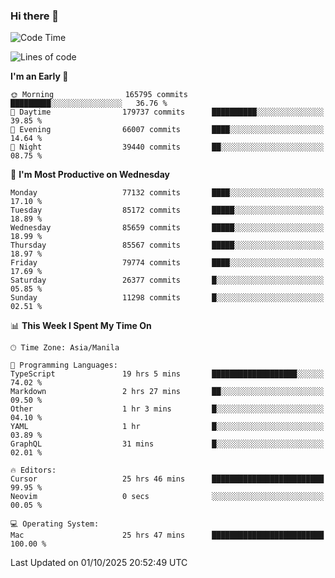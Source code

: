 ### Hi there 👋

<!--START_SECTION:waka-->
![Code Time](http://img.shields.io/badge/Code%20Time-6%2C327%20hrs%2020%20mins-blue)

![Lines of code](https://img.shields.io/badge/From%20Hello%20World%20I%27ve%20Written-147.2%20million%20lines%20of%20code-blue)

**I'm an Early 🐤** 

```text
🌞 Morning                165795 commits      █████████░░░░░░░░░░░░░░░░   36.76 % 
🌆 Daytime                179737 commits      ██████████░░░░░░░░░░░░░░░   39.85 % 
🌃 Evening                66007 commits       ████░░░░░░░░░░░░░░░░░░░░░   14.64 % 
🌙 Night                  39440 commits       ██░░░░░░░░░░░░░░░░░░░░░░░   08.75 % 
```
📅 **I'm Most Productive on Wednesday** 

```text
Monday                   77132 commits       ████░░░░░░░░░░░░░░░░░░░░░   17.10 % 
Tuesday                  85172 commits       █████░░░░░░░░░░░░░░░░░░░░   18.89 % 
Wednesday                85659 commits       █████░░░░░░░░░░░░░░░░░░░░   18.99 % 
Thursday                 85567 commits       █████░░░░░░░░░░░░░░░░░░░░   18.97 % 
Friday                   79774 commits       ████░░░░░░░░░░░░░░░░░░░░░   17.69 % 
Saturday                 26377 commits       █░░░░░░░░░░░░░░░░░░░░░░░░   05.85 % 
Sunday                   11298 commits       █░░░░░░░░░░░░░░░░░░░░░░░░   02.51 % 
```


📊 **This Week I Spent My Time On** 

```text
🕑︎ Time Zone: Asia/Manila

💬 Programming Languages: 
TypeScript               19 hrs 5 mins       ███████████████████░░░░░░   74.02 % 
Markdown                 2 hrs 27 mins       ██░░░░░░░░░░░░░░░░░░░░░░░   09.50 % 
Other                    1 hr 3 mins         █░░░░░░░░░░░░░░░░░░░░░░░░   04.10 % 
YAML                     1 hr                █░░░░░░░░░░░░░░░░░░░░░░░░   03.89 % 
GraphQL                  31 mins             █░░░░░░░░░░░░░░░░░░░░░░░░   02.01 % 

🔥 Editors: 
Cursor                   25 hrs 46 mins      █████████████████████████   99.95 % 
Neovim                   0 secs              ░░░░░░░░░░░░░░░░░░░░░░░░░   00.05 % 

💻 Operating System: 
Mac                      25 hrs 47 mins      █████████████████████████   100.00 % 
```


 Last Updated on 01/10/2025 20:52:49 UTC
<!--END_SECTION:waka-->


<!--
**rad182/rad182** is a ✨ _special_ ✨ repository because its `README.md` (this file) appears on your GitHub profile.

Here are some ideas to get you started:

- 🔭 I’m currently working on ...
- 🌱 I’m currently learning ...
- 👯 I’m looking to collaborate on ...
- 🤔 I’m looking for help with ...
- 💬 Ask me about ...
- 📫 How to reach me: ...
- 😄 Pronouns: ...
- ⚡ Fun fact: ...
-->
